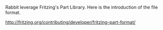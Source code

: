 Rabbit leverage Fritzing's Part Library. Here is the introduction of the file format.

http://fritzing.org/contributing/developer/fritzing-part-format/